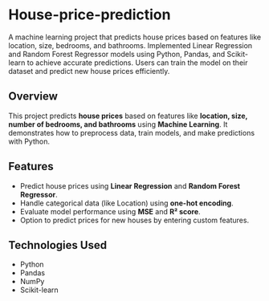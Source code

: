 # House-price-prediction
A machine learning project that predicts house prices based on features like location, size, bedrooms, and bathrooms. Implemented Linear Regression and Random Forest Regressor models using Python, Pandas, and Scikit-learn to achieve accurate predictions. Users can train the model on their dataset and predict new house prices efficiently.

## Overview
This project predicts **house prices** based on features like **location, size, number of bedrooms, and bathrooms** using **Machine Learning**. It demonstrates how to preprocess data, train models, and make predictions with Python.

## Features
- Predict house prices using **Linear Regression** and **Random Forest Regressor**.
- Handle categorical data (like Location) using **one-hot encoding**.
- Evaluate model performance using **MSE** and **R² score**.
- Option to predict prices for new houses by entering custom features.

## Technologies Used
- Python  
- Pandas  
- NumPy  
- Scikit-learn  



